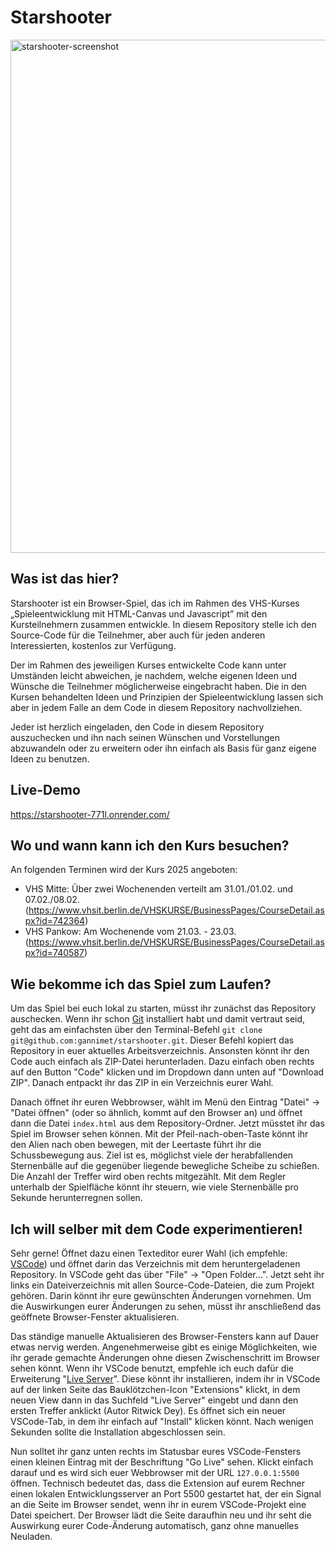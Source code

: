 # Starshooter

<img width="821" alt="starshooter-screenshot" src="https://github.com/user-attachments/assets/44ae9af4-ff6c-42fc-8c92-47cc9ba7eb7b">

## Was ist das hier?

Starshooter ist ein Browser-Spiel, das ich im Rahmen des VHS-Kurses „Spieleentwicklung mit HTML-Canvas und Javascript” mit den Kursteilnehmern zusammen entwickle. In diesem Repository stelle ich den Source-Code für die Teilnehmer, aber auch für jeden anderen Interessierten, kostenlos zur Verfügung.

Der im Rahmen des jeweiligen Kurses entwickelte Code kann unter Umständen leicht abweichen, je nachdem, welche eigenen Ideen und Wünsche die Teilnehmer möglicherweise eingebracht haben. Die in den Kursen behandelten Ideen und Prinzipien der Spieleentwicklung lassen sich aber in jedem Falle an dem Code in diesem Repository nachvollziehen.

Jeder ist herzlich eingeladen, den Code in diesem Repository auszuchecken und ihn nach seinen Wünschen und Vorstellungen abzuwandeln oder zu erweitern oder ihn einfach als Basis für ganz eigene Ideen zu benutzen.

## Live-Demo

https://starshooter-771l.onrender.com/

## Wo und wann kann ich den Kurs besuchen?

An folgenden Terminen wird der Kurs 2025 angeboten:

* VHS Mitte: Über zwei Wochenenden verteilt am 31.01./01.02. und 07.02./08.02. (https://www.vhsit.berlin.de/VHSKURSE/BusinessPages/CourseDetail.aspx?id=742364)
* VHS Pankow: Am Wochenende vom 21.03. - 23.03. (https://www.vhsit.berlin.de/VHSKURSE/BusinessPages/CourseDetail.aspx?id=740587)

## Wie bekomme ich das Spiel zum Laufen?

Um das Spiel bei euch lokal zu starten, müsst ihr zunächst das Repository auschecken. Wenn ihr schon [Git](https://git-scm.com/) installiert habt und damit vertraut seid, geht das am einfachsten über den Terminal-Befehl `git clone git@github.com:gannimet/starshooter.git`. Dieser Befehl kopiert das Repository in euer aktuelles Arbeitsverzeichnis. Ansonsten könnt ihr den Code auch einfach als ZIP-Datei herunterladen. Dazu einfach oben rechts auf den Button "Code" klicken und im Dropdown dann unten auf "Download ZIP". Danach entpackt ihr das ZIP in ein Verzeichnis eurer Wahl.

Danach öffnet ihr euren Webbrowser, wählt im Menü den Eintrag "Datei" -> "Datei öffnen" (oder so ähnlich, kommt auf den Browser an) und öffnet dann die Datei `index.html` aus dem Repository-Ordner. Jetzt müsstet ihr das Spiel im Browser sehen können. Mit der Pfeil-nach-oben-Taste könnt ihr den Alien nach oben bewegen, mit der Leertaste führt ihr die Schussbewegung aus. Ziel ist es, möglichst viele der herabfallenden Sternenbälle auf die gegenüber liegende bewegliche Scheibe zu schießen. Die Anzahl der Treffer wird oben rechts mitgezählt. Mit dem Regler unterhalb der Spielfläche könnt ihr steuern, wie viele Sternenbälle pro Sekunde herunterregnen sollen.

## Ich will selber mit dem Code experimentieren!

Sehr gerne! Öffnet dazu einen Texteditor eurer Wahl (ich empfehle: [VSCode](https://code.visualstudio.com/)) und öffnet darin das Verzeichnis mit dem heruntergeladenen Repository. In VSCode geht das über "File" -> "Open Folder…". Jetzt seht ihr links ein Dateiverzeichnis mit allen Source-Code-Dateien, die zum Projekt gehören. Darin könnt ihr eure gewünschten Änderungen vornehmen. Um die Auswirkungen eurer Änderungen zu sehen, müsst ihr anschließend das geöffnete Browser-Fenster aktualisieren.

Das ständige manuelle Aktualisieren des Browser-Fensters kann auf Dauer etwas nervig werden. Angenehmerweise gibt es einige Möglichkeiten, wie ihr gerade gemachte Änderungen ohne diesen Zwischenschritt im Browser sehen könnt. Wenn ihr VSCode benutzt, empfehle ich euch dafür die Erweiterung "[Live Server](https://marketplace.visualstudio.com/items?itemName=ritwickdey.LiveServer)". Diese könnt ihr installieren, indem ihr in VSCode auf der linken Seite das Bauklötzchen-Icon "Extensions" klickt, in dem neuen View dann in das Suchfeld "Live Server" eingebt und dann den ersten Treffer anklickt (Autor Ritwick Dey). Es öffnet sich ein neuer VSCode-Tab, in dem ihr einfach auf "Install" klicken könnt. Nach wenigen Sekunden sollte die Installation abgeschlossen sein.

Nun solltet ihr ganz unten rechts im Statusbar eures VSCode-Fensters einen kleinen Eintrag mit der Beschriftung "Go Live" sehen. Klickt einfach darauf und es wird sich euer Webbrowser mit der URL `127.0.0.1:5500` öffnen. Technisch bedeutet das, dass die Extension auf eurem Rechner einen lokalen Entwicklungsserver an Port 5500 gestartet hat, der ein Signal an die Seite im Browser sendet, wenn ihr in eurem VSCode-Projekt eine Datei speichert. Der Browser lädt die Seite daraufhin neu und ihr seht die Auswirkung eurer Code-Änderung automatisch, ganz ohne manuelles Neuladen.
